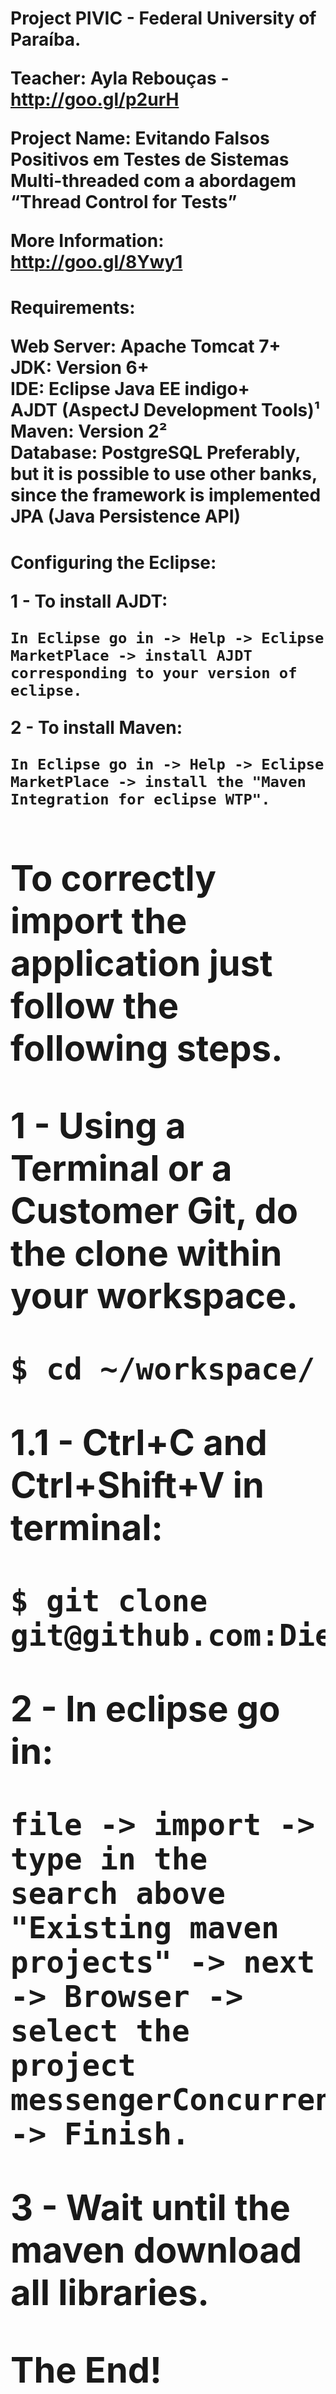 <h1>Project PIVIC - Federal University of Paraíba.

Teacher: Ayla Rebouças - http://goo.gl/p2urH

Project Name: Evitando Falsos Positivos em Testes de Sistemas Multi-threaded com a abordagem 
“Thread Control for Tests”

More Information: http://goo.gl/8Ywy1


<h1>Requirements:

Web Server: Apache Tomcat 7+<br />
JDK: Version 6+<br />
IDE: Eclipse Java EE indigo+<br />
AJDT (AspectJ Development Tools)¹<br />
Maven: Version 2²<br />
Database: PostgreSQL Preferably, but it is possible to use other banks,<br />
since the framework is implemented JPA (Java Persistence API)<br />

<h1>Configuring the Eclipse:
 
<b>1 - To install AJDT:<b>

	In Eclipse go in -> Help -> Eclipse MarketPlace -> install AJDT corresponding to your version of eclipse.

<b>2 - To install Maven:<b>

	In Eclipse go in -> Help -> Eclipse MarketPlace -> install the "Maven Integration for eclipse WTP".

<h1>To correctly import the application just follow the following steps.

<b>1 - Using a Terminal or a Customer Git, do the clone within your workspace.<b>

	$ cd ~/workspace/

<b>1.1 - Ctrl+C and Ctrl+Shift+V in terminal:<b>

	$ git clone git@github.com:DiegoSousa/MessengerConcurrent.git

<b>2 - In eclipse go in:<b> 

	file -> import -> type in the search above "Existing maven projects" -> next -> Browser -> 
	select the project messengerConcurrent -> Finish.

<b>3 - Wait until the maven download all libraries.<b>

The End!

<h1>Configuring the project:

<b>1 - Right-click in:<b>

	MessengerConcurrent -> properties -> "Source" -> Add Folder -> threadControl_<version>_src -> 
	check the option srcAspectsTC and srcTC. 

<b>2 - Right-click in:<b>

	MessengerConcurrent -> Configure -> Convert to AspectJ Project.

<h1>Configuring the Database:

<b>1 - Install PostgreSQL<b> 

	(http://www.postgresql.org/download/).

<b>1.1 - If you think necessary, you can install the customer PostgreSQL<b>

	http://www.pgadmin.org/download/

<b>1.2 -There are two ways of creating the database. Using the script creation (1.2.1) or 
creating manually using the client PostgreSQL PgAdmin (1.2.2). <b>Choose the one that interests you.<b>
 
<b>1.2.1 - "Using the script creation"<b> 

Open your terminal type:

	$ cd ~/workspace/MessengerConcurrent/src/main/resources/Scripts_Database

Then type:

	$ chmod +x createDatabase.sh

Then type:
	 
	$ ./createDatabaseAndTables.sh

<b>1.2.2 - Creating manually using the client PostgreSQL PgAdmin:<b>

	Create a database with the name "messengerConcurrent" and set the "Login Role" default PostgreSQL, 
	which contains login and password 'postgres'.


<b>The End!<b>

<b>Doubts?<b>

<b>Contact</b> diego[at]diegosousa[dot]com <b>or</b> diego.sousa[at]dce.ufpb.br


<h1>Tutorial Versão em Português:

<h1>Configurando o Eclipse:
 
<b>1 - Para instalar o AJDT:<b>

	No Eclipse vá em -> Ajuda -> Eclipse MarketPlace -> instale o AJDT correspondente a sua versão do eclipse.

<b>2 - Para instalar o Maven:<b>

	No Eclipse vá em -> Ajuda -> Eclipse MarketPlace -> instale o "Maven Integration for eclipse WTP".

<h1>Para importar corretamente o aplicativo basta seguir os seguintes passos:

<b>1 - Usando um Terminal ou um cliente Git, faça o clone em seu workspace.<b>

	$ cd ~/workspace/

<b>1.1 - Ctrl+C and Ctrl+Shift+V no terminal:<b>

	$ git clone git@github.com:DiegoSousa/MessengerConcurrent.git

<b>2 - No Eclipse vá em:<b> 

	file -> import -> digite na local da busca "Existing maven projects" -> next -> Browser -> 
	selecione o project messengerConcurrent -> Fim.

<b>3 - Aguarde até que o maven faça o download de todas as bibliotecas.<b>


<h1>Configurando o projeto:

<b>1 - Botão direito em:<b>

	MessengerConcurrent -> propriedades -> "Source" -> Adicionar pasta -> busque por threadControl_<version>_src -> 
	Marque as opções srcAspectsTC e srcTC. 

<b>2 - Botão direito em:<b>

	MessengerConcurrent -> Configure -> Converter para Projeto AspectJ.

<h1>Configurando a Base de Dados:

<b>1 - Instale PostgreSQL<b> 

	(http://www.postgresql.org/download/).

<b>1.1 - Se achar necessário, instale o cliente PostgreSQL<b>

	http://www.pgadmin.org/download/

<b>1.2 - Existe duas formas de criar a base de dados. Usando o script Shell de criação (1.2.1) ou
criando manualmente usando o cliente PostgreSQL PgAdmin (1.2.2). <b>Escolhe a forma que mais lhe agradar.<b>
 
<b>1.2.1 - "Usando o script de criação"<b> 

Abra o terminal e digite:

	$ cd ~/workspace/MessengerConcurrent/src/main/resources/Scripts_Database/
		
Dê enter e digite:

	$ chmod +x createDatabase.sh

Então digite:

	$ ./createDatabase.sh

<b>1.2.2 - Criando manualmente, usando o cliente PostgreSQL PgAdmin:<b>

	Crie a Base de Dados com o nome "messengerConcurrent" e set o "Login Role" default do PostgreSQL, 
	que contém o login e o password igual a 'postgres'.


<b>Fim!<b>

<b>Duvidas?<b>

<b>Contato:</b> diego[at]diegosousa[dot]com <b>or</b> diego.sousa[at]dce.ufpb.br